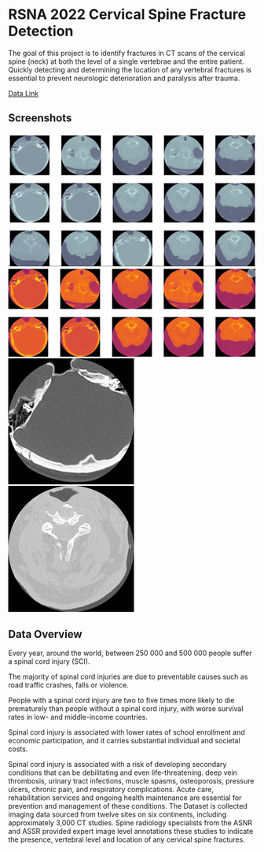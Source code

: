 
# RSNA 2022 Cervical Spine Fracture Detection

The goal of this project is to identify fractures in CT 
scans of the cervical spine (neck) at both the level of a 
single vertebrae and the entire patient. 
Quickly detecting and determining the location of any vertebral 
fractures is essential to prevent neurologic deterioration and 
paralysis after trauma.

[Data Link](https://www.kaggle.com/competitions/rsna-2022-cervical-spine-fracture-detection/data)




## Screenshots
![](https://github.com/HabibaShera/Samsung-Innovation-Camp-Final/blob/master/Images/bone.PNG?raw=true)
![](https://github.com/HabibaShera/Samsung-Innovation-Camp-Final/blob/master/Images/inferno.PNG?raw=true)
![](https://github.com/HabibaShera/Samsung-Innovation-Camp-Final/blob/master/Images/10.jpg?raw=true)
![](https://github.com/HabibaShera/Samsung-Innovation-Camp-Final/blob/master/Images/100.jpg?raw=true)
## Data Overview

Every year, around the world, between 250 000 and 500 000 people suffer a spinal cord injury (SCI).

The majority of spinal cord injuries are due to preventable causes such as road traffic crashes, falls or violence.

People with a spinal cord injury are two to five times more likely to die prematurely than people without a spinal cord injury, with worse survival rates in low- and middle-income countries.

Spinal cord injury is associated with lower rates of school enrollment and economic participation, and it carries substantial individual and societal costs.

Spinal cord injury is associated with a risk of developing secondary conditions that can be debilitating and even life-threatening. deep vein thrombosis, urinary tract infections, muscle spasms, osteoporosis, pressure ulcers, chronic pain, and respiratory complications. Acute care, rehabilitation services and ongoing health maintenance are essential for prevention and management of these conditions.
The Dataset is collected imaging data sourced from twelve sites on six continents, including approximately 3,000 CT studies. Spine radiology specialists from the ASNR and ASSR provided expert image level annotations these studies to indicate the presence, vertebral level and location of any cervical spine fractures.
